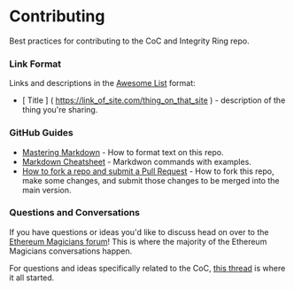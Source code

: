 # Contributing

Best practices for contributing to the CoC and Integrity Ring repo. 

### Link Format

Links and descriptions in the [Awesome List](https://github.com/sindresorhus/awesome) format:

- [ Title ] ( https://link_of_site.com/thing_on_that_site ) - description of the thing you're sharing.

### GitHub Guides
- [Mastering Markdown](https://guides.github.com/features/mastering-markdown/) - How to format text on this repo.
- [Markdown Cheatsheet](https://github.com/adam-p/markdown-here/wiki/Markdown-Cheatsheet) - Markdwon commands with examples.
- [How to fork a repo and submit a Pull Request](https://guides.github.com/activities/forking/) - How to fork this repo, make some changes, and submit those changes to be merged into the main version.

### Questions and Conversations

If you have questions or ideas you'd like to discuss head on over to the [Ethereum Magicians forum](https://ethereum-magicians.org/)! This is where the majority of the Ethereum Magicians conversations happen. 

For questions and ideas specifically related to the CoC, [this thread](https://ethereum-magicians.org/t/ethmagicians-council-of-prague-integrity-ring-community-code-of-conduct/2836) is where it all started.




